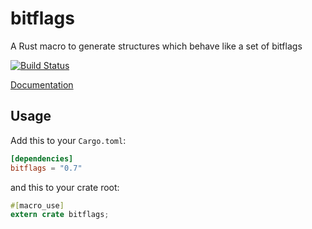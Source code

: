 bitflags
========

A Rust macro to generate structures which behave like a set of bitflags

[![Build Status](https://travis-ci.org/rust-lang-nursery/bitflags.svg?branch=master)](https://travis-ci.org/rust-lang-nursery/bitflags)

[Documentation](https://doc.rust-lang.org/bitflags)

## Usage

Add this to your `Cargo.toml`:

```toml
[dependencies]
bitflags = "0.7"
```

and this to your crate root:

```rust
#[macro_use]
extern crate bitflags;
```
